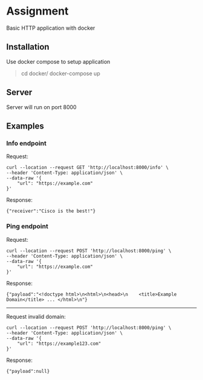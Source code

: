 # Assignment

Basic HTTP application with docker

## Installation

Use docker compose to setup application

> cd docker/
> docker-compose up

## Server

Server will run on port 8000

## Examples

### Info endpoint

Request:
```
curl --location --request GET 'http://localhost:8000/info' \
--header 'Content-Type: application/json' \
--data-raw '{
    "url": "https://example.com"
}'
```

Response:
```
{"receiver":"Cisco is the best!"}
```

### Ping endpoint

Request:
```
curl --location --request POST 'http://localhost:8000/ping' \
--header 'Content-Type: application/json' \
--data-raw '{
    "url": "https://example.com"
}'
```

Response:
```
{"payload":"<!doctype html>\n<html>\n<head>\n    <title>Example Domain</title> ... </html>\n"}
```

---

Request invalid domain:
```
curl --location --request POST 'http://localhost:8000/ping' \
--header 'Content-Type: application/json' \
--data-raw '{
    "url": "https://example123.com"
}'
```

Response:
```
{"payload":null}
```
